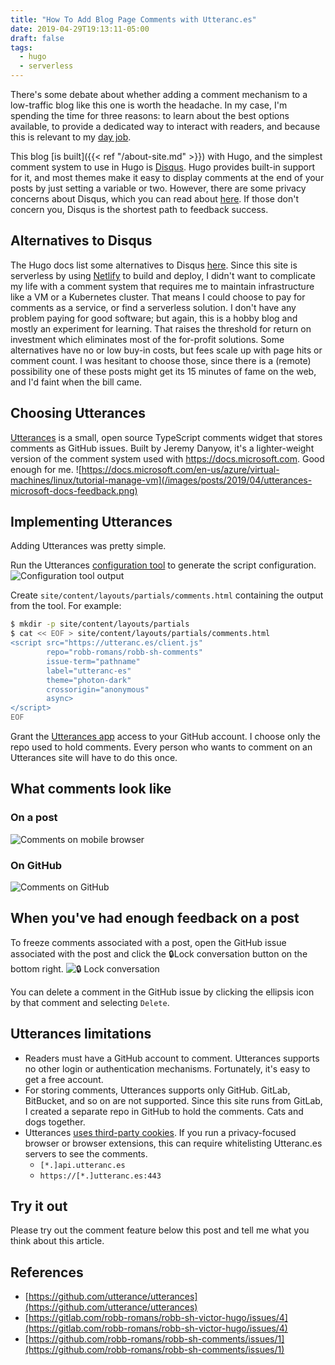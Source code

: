 ```yaml
---
title: "How To Add Blog Page Comments with Utteranc.es"
date: 2019-04-29T19:13:11-05:00
draft: false
tags:
  - hugo
  - serverless
---
```


There's some debate about whether adding a comment mechanism to a low-traffic
blog like this one is worth the headache. In my case, I'm spending the time for
three reasons: to learn about the best options available, to provide a dedicated
way to interact with readers, and because this is relevant to my [day
job](https://docs.rackspace.com/).

This blog [is built]({{< ref "/about-site.md" >}}) with Hugo, and the simplest
comment system to use in Hugo is [Disqus](https://disqus.com/). Hugo provides
built-in support for it, and most themes make it easy to display comments at the
end of your posts by just setting a variable or two. However, there are some
privacy concerns about Disqus, which you can read about
[here](https://discourse.gohugo.io/t/alternative-to-disqus-needed-more-than-ever/5516/).
If those don't concern you, Disqus is the shortest path to feedback success.

## Alternatives to Disqus

The Hugo docs list some alternatives to Disqus
[here](https://gohugo.io/content-management/comments/#comments-alternatives).
Since this site is serverless by using [Netlify](https://www.netlify.com/) to
build and deploy, I didn't want to complicate my life with a comment system that
requires me to maintain infrastructure like a VM or a Kubernetes cluster. That
means I could choose to pay for comments as a service, or find a serverless
solution. I don't have any problem paying for good software; but again, this is
a hobby blog and mostly an experiment for learning. That raises the threshold
for return on investment which eliminates most of the for-profit solutions. Some
alternatives have no or low buy-in costs, but fees scale up with page hits or
comment count. I was hesitant to choose those, since there is a (remote)
possibility one of these posts might get its 15 minutes of fame on the web, and
I'd faint when the bill came.

## Choosing Utterances

[Utterances](https://utteranc.es/index.html) is a small, open source TypeScript
comments widget that stores comments as GitHub issues. Built by Jeremy Danyow,
it's a lighter-weight version of the comment system used with
https://docs.microsoft.com. Good enough for me.
![https://docs.microsoft.com/en-us/azure/virtual-machines/linux/tutorial-manage-vm](/images/posts/2019/04/utterances-microsoft-docs-feedback.png)

## Implementing Utterances

Adding Utterances was pretty simple.

Run the Utterances [configuration tool](https://utteranc.es/#configuration) to
generate the script configuration. ![Configuration tool
output](/images/posts/2019/04/utterances-web-setup-results.png)

Create `site/content/layouts/partials/comments.html` containing the output from
the tool. For example:

```bash
$ mkdir -p site/content/layouts/partials
$ cat << EOF > site/content/layouts/partials/comments.html
<script src="https://utteranc.es/client.js"
        repo="robb-romans/robb-sh-comments"
        issue-term="pathname"
        label="utteranc-es"
        theme="photon-dark"
        crossorigin="anonymous"
        async>
</script>
EOF
```

Grant the [Utterances app](https://github.com/apps/utterances) access to your
GitHub account. I choose only the repo used to hold comments. Every person who
wants to comment on an Utterances site will have to do this once.

## What comments look like

### On a post

![Comments on mobile browser](/images/posts/2019/04/utterances-mobile-web-comments.jpg)

### On GitHub

![Comments on GitHub](/images/posts/2019/04/utterances-github-comments.png)

## When you've had enough feedback on a post

To freeze comments associated with a post, open the GitHub issue associated with
the post and click the 🔒Lock conversation button on the bottom right. ![🔒 Lock
conversation](/images/posts/2019/04/utterance-github-lock-conversation.png)

You can delete a comment in the GitHub issue by clicking the ellipsis icon by
that comment and selecting `Delete`.

## Utterances limitations

* Readers must have a GitHub account to comment. Utterances supports no other
  login or authentication mechanisms. Fortunately, it's easy to get a free
  account.
* For storing comments, Utterances supports only GitHub. GitLab, BitBucket, and
  so on are not supported. Since this site runs from GitLab, I created a
  separate repo in GitHub to hold the comments. Cats and dogs together.
* Utterances [uses third-party
  cookies](https://github.com/utterance/utterances/issues/123). If you run a
  privacy-focused browser or browser extensions, this can require whitelisting
  Utteranc.es servers to see the comments.
  * `[*.]api.utteranc.es`
  * `https://[*.]utteranc.es:443`

## Try it out

Please try out the comment feature below this post and tell me what you think
about this article.

## References

* [https://github.com/utterance/utterances](https://github.com/utterance/utterances)
* [https://gitlab.com/robb-romans/robb-sh-victor-hugo/issues/4](https://gitlab.com/robb-romans/robb-sh-victor-hugo/issues/4)
* [https://github.com/robb-romans/robb-sh-comments/issues/1](https://github.com/robb-romans/robb-sh-comments/issues/1)
